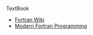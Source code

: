 
TextBook
- [Fortran Wiki](https://fortranwiki.org/fortran/show/HomePage)
- [Modern Fortran Programming](https://fortran-fans.github.io/Modern-Fortran-Programming/)